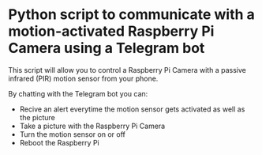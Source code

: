 # Python script to communicate with a motion-activated Raspberry Pi Camera using a Telegram bot

This script will allow you to control a Raspberry Pi Camera with a passive infrared (PIR) motion sensor from your phone.

By chatting with the Telegram bot you can:

  - Recive an alert everytime the motion sensor gets activated as well as the picture
  - Take a picture with the Raspberry Pi Camera
  - Turn the motion sensor on or off
  - Reboot the Raspberry Pi




